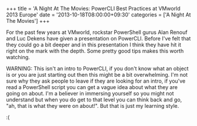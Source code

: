 +++
title = 'A Night At The Movies: PowerCLI Best Practices at VMworld 2013 Europe'
date = '2013-10-18T08:00:00+09:30'
categories = ['A Night At The Movies']
+++

For the past few years at VMworld, rockstar PowerShell gurus Alan Renouf and
Luc Dekens have given a presentation on PowerCLI. Before I've felt that they
could go a bit deeper and in this presentation I think they have hit it right
on the mark with the depth. Some pretty good tips makes this worth watching.

WARNING: This isn't an intro to PowerCLI, if you don't know what an object is
or you are just starting out then this might be a bit overwhelming. I'm not
sure why they ask people to leave if they are looking for an intro, if you've
read a PowerShell script you can get a vague idea about what they are going
on about. I'm a believer in immersing yourself so you might not understand
but when you do get to that level you can think back and go, "ah, that is
what they were on about!". But that is just my learning style.

:(
